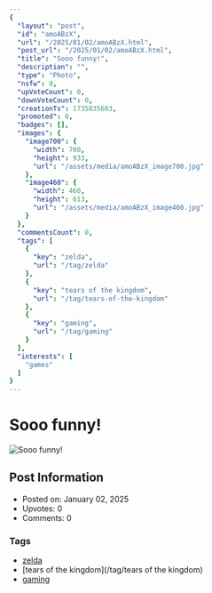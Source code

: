 ```yaml
---
{
  "layout": "post",
  "id": "amoABzX",
  "url": "/2025/01/02/amoABzX.html",
  "post_url": "/2025/01/02/amoABzX.html",
  "title": "Sooo funny!",
  "description": "",
  "type": "Photo",
  "nsfw": 0,
  "upVoteCount": 0,
  "downVoteCount": 0,
  "creationTs": 1735835603,
  "promoted": 0,
  "badges": [],
  "images": {
    "image700": {
      "width": 700,
      "height": 933,
      "url": "/assets/media/amoABzX_image700.jpg"
    },
    "image460": {
      "width": 460,
      "height": 613,
      "url": "/assets/media/amoABzX_image460.jpg"
    }
  },
  "commentsCount": 0,
  "tags": [
    {
      "key": "zelda",
      "url": "/tag/zelda"
    },
    {
      "key": "tears of the kingdom",
      "url": "/tag/tears-of-the-kingdom"
    },
    {
      "key": "gaming",
      "url": "/tag/gaming"
    }
  ],
  "interests": [
    "games"
  ]
}
---
```


# Sooo funny!

![Sooo funny!](/assets/media/amoABzX_image700.jpg)

## Post Information

- Posted on: January 02, 2025
- Upvotes: 0
- Comments: 0

### Tags

- [zelda](/tag/zelda)
- [tears of the kingdom](/tag/tears of the kingdom)
- [gaming](/tag/gaming)
